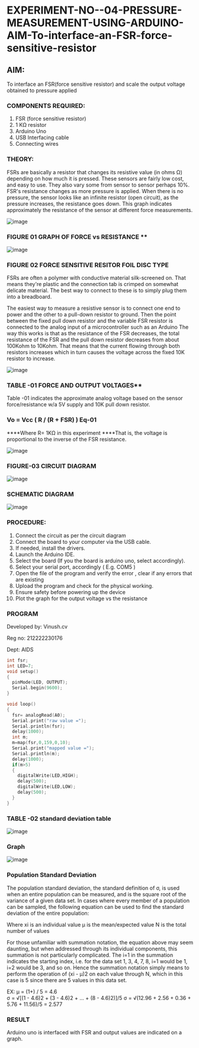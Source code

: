 # EXPERIMENT-NO--04-PRESSURE-MEASUREMENT-USING-ARDUINO-AIM-To-interface-an-FSR-force-sensitive-resistor


## AIM: 
To interface an FSR(force sensitive resistor) and scale the output voltage obtained to pressure applied 
 
### COMPONENTS REQUIRED:
1.	FSR  (force sensitive resistor)
2.	1 KΩ resistor 
3.	Arduino Uno 
4.	USB Interfacing cable 
5.	Connecting wires 


### THEORY: 
FSRs are basically a resistor that changes its resistive value (in ohms Ω) depending on how much it is pressed. These sensors are fairly low cost, and easy to use. They also vary some from sensor to sensor perhaps 10%. FSR's resistance changes as more pressure is applied. When there is no pressure, the sensor looks like an infinite resistor (open circuit), as the pressure increases, the resistance goes down. This graph indicates approximately the resistance of the sensor at different force measurements.
 

![image](https://user-images.githubusercontent.com/36288975/163532939-d6888ae1-4068-4d83-86a7-fc4c32d5179e.png)

### FIGURE 01 GRAPH OF FORCE vs RESISTANCE **




![image](https://user-images.githubusercontent.com/36288975/163532957-82d57567-a1c3-48c5-8a87-7ea66d6fca49.png)




### FIGURE 02 FORCE SENSITIVE RESITOR FOIL DISC TYPE  

FSRs are often a polymer with conductive material silk-screened on. That means they're plastic and the connection tab is crimped on somewhat delicate material. The best way to connect to these is to simply plug them into a breadboard.

The easiest way to measure a resistive sensor is to connect one end to power and the other to a pull-down resistor to ground. Then the point between the fixed pull down resistor and the variable FSR resistor is connected to the analog input of a microcontroller such as an Arduino The way this works is that as the resistance of the FSR decreases, the total resistance of the FSR and the pull down resistor decreases from about 100Kohm to 10Kohm. That means that the current flowing through both resistors increases which in turn causes the voltage across the fixed 10K resistor to increase.

 ![image](https://user-images.githubusercontent.com/36288975/163532972-2b909551-12c9-485d-adb1-d1e988d557bd.png)

### TABLE -01 FORCE AND OUTPUT VOLTAGES**
	
  Table -01 indicates the approximate analog voltage based on the sensor force/resistance w/a 5V supply and 10K pull down resistor.

### Vo = Vcc ( R / (R + FSR) )								Eq-01

****Where R= 1KΩ in this experiment 
****That is, the voltage is proportional to the inverse of the FSR resistance.










![image](https://user-images.githubusercontent.com/36288975/163532979-a2a5cb5c-f495-442c-843e-bebb82737a35.png)



### FIGURE-03 CIRCUIT DIAGRAM

![image](https://github.com/vinushcv/EXPERIMENT-NO--04-PRESSURE-MEASUREMENT-USING-ARDUINO-AIM-To-interface-an-FSR-force-sensitive-resist/assets/113975318/121ebeb7-77ae-4d9a-924e-d165ecddc80a)

### SCHEMATIC DIAGRAM

![image](https://github.com/vinushcv/EXPERIMENT-NO--04-PRESSURE-MEASUREMENT-USING-ARDUINO-AIM-To-interface-an-FSR-force-sensitive-resist/assets/113975318/1d6c76ad-753b-40a8-bd06-13229cc6b213)


### PROCEDURE:
1.	Connect the circuit as per the circuit diagram 
2.	Connect the board to your computer via the USB cable.
3.	If needed, install the drivers.
4.	Launch the Arduino IDE.
5.	Select the board (If you the board is arduino uno, select accordingly).
6.	Select your serial port, accordingly ( E.g. COM5 )
7.	Open the file of the program  and verify the error , clear if any errors that are existing 
8.	Upload the program and check for the physical working. 
9.	Ensure safety before powering up the device 
10.	Plot the graph for the output voltage vs the resistance 


### PROGRAM 
 Developed by: Vinush.cv
 
 Reg no: 212222230176	
 
 Dept: AIDS

 
```c++ 
int fsr;
int LED=7;
void setup()
{
  pinMode(LED, OUTPUT);
  Serial.begin(9600);
}

void loop()
{
  fsr= analogRead(A0);
  Serial.print("raw value =");
  Serial.println(fsr);
  delay(1000);
  int m;
  m=map(fsr,0,159,0,10);
  Serial.print("mapped value =");
  Serial.println(m);
  delay(1000);
  if(m>5)
  {
    digitalWrite(LED,HIGH);
    delay(500);
    digitalWrite(LED,LOW);
    delay(500);
  }
}

```


### TABLE -02 standard deviation table 
![image](https://github.com/vinushcv/EXPERIMENT-NO--04-PRESSURE-MEASUREMENT-USING-ARDUINO-AIM-To-interface-an-FSR-force-sensitive-resist/assets/113975318/d5ee242f-3e11-4bb9-b4f7-be79deacef26)

### Graph

![image](https://github.com/vinushcv/EXPERIMENT-NO--04-PRESSURE-MEASUREMENT-USING-ARDUINO-AIM-To-interface-an-FSR-force-sensitive-resist/assets/113975318/ce4a6c7d-6804-422d-b040-0cb68f71b231)


### Population Standard Deviation
The population standard deviation, the standard definition of σ, is used when an entire population can be measured, and is the square root of the variance of a given data set. In cases where every member of a population can be sampled, the following equation can be used to find the standard deviation of the entire population:



Where
xi is an individual value
μ is the mean/expected value
N is the total number of values

For those unfamiliar with summation notation, the equation above may seem daunting, but when addressed through its individual components, this summation is not particularly complicated. The i=1 in the summation indicates the starting index, i.e. for the data set 1, 3, 4, 7, 8, i=1 would be 1, i=2 would be 3, and so on. Hence the summation notation simply means to perform the operation of (xi - μ)2 on each value through N, which in this case is 5 since there are 5 values in this data set.

EX:           μ = (1+) / 5 = 4.6        
σ = √[(1 - 4.6)2 + (3 - 4.6)2 + ... + (8 - 4.6)2)]/5
σ = √(12.96 + 2.56 + 0.36 + 5.76 + 11.56)/5 = 2.577















### RESULT

Arduino uno is interfaced with FSR and output values are indicated on a graph.
